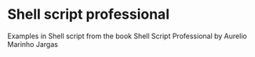 # Shell script professional

Examples in Shell script from the book Shell Script Professional by Aurelio Marinho Jargas
